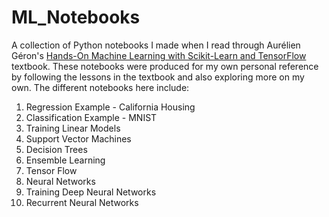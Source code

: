 # ML_Notebooks

A collection of Python notebooks I made when I read through Aurélien Géron's [Hands-On Machine Learning with Scikit-Learn and TensorFlow](http://a.co/1BZNFiP) textbook. These notebooks were produced for my own personal reference by following the lessons in the textbook and also exploring more on my own. The different notebooks here include:

1. Regression Example - California Housing
2. Classification Example - MNIST 
3. Training Linear Models
4. Support Vector Machines
5. Decision Trees
6. Ensemble Learning
7. Tensor Flow
8. Neural Networks
9. Training Deep Neural Networks
10. Recurrent Neural Networks
